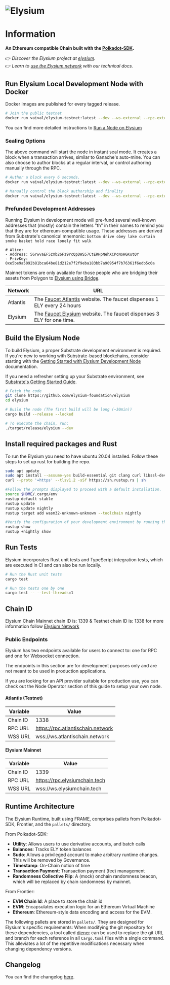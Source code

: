 # ![Elysium](https://cdn.elysiumchain.tech/elysium-chain-meta-image.png)

# Information
**An Ethereum compatible Chain built with the [Polkadot-SDK](https://github.com/paritytech/polkadot-sdk).**

👉 _Discover the Elysium project at [elysium](https://docs.elysiumchain.tech/docs/network-endpoints)._<br>
👉 _Learn to [use the Elysium network](https://docs.elysiumchain.tech/docs/intro) with our technical docs._<br>

## Run Elysium Local Development Node with Docker

Docker images are published for every tagged release.

```bash
# Join the public testnet
docker run vaival/elysium-testnet:latest --dev --ws-external --rpc-external --rpc-cors all
```

You can find more detailed instructions to [Run a Node on Elysium
](https://docs.elysiumchain.tech/docs/node-operator/dev-node)


### Sealing Options

The above command will start the node in instant seal mode. It creates a block when a transaction arrives, similar to Ganache's auto-mine. You can also choose to author blocks at a regular interval, or control authoring manually through the RPC.

```bash
# Author a block every 6 seconds.
docker run vaival/elysium-testnet:latest --dev --ws-external --rpc-external --rpc-cors all --sealing 6000

# Manually control the block authorship and finality
docker run vaival/elysium-testnet:latest --dev --ws-external --rpc-external --rpc-cors all --sealing manual
```

### Prefunded Development Addresses

Running Elysium in development mode will pre-fund several well-known addresses that (mostly) contain the letters "th" in their names to remind you that they are for ethereum-compatible usage. These addresses are derived from
Substrate's canonical mnemonic: `bottom drive obey lake curtain smoke basket hold race lonely fit walk`

```
# Alice:
- Address: 5GrwvaEF5zXb26Fz9rcQpDWS57CtERHpNehXCPcNoHGKutQY
- PrivKey: 0xe5be9a5092b81bca64be81d212e7f2f9eba183bb7a90954f7b76361f6edb5c0a
```

Mainnet tokens are only available for those people who are bridging their assets from Polygon to [Elysium using Bridge](https://bridge.elysiumchain.tech).

| Network  | URL	                                                                                                            | 
|----------|-----------------------------------------------------------------------------------------------------------------|
| Atlantis | The [Faucet Atlantis](https://faucet.atlantischain.network/) website. The faucet dispenses 1 ELY every 24 hours | 
| Elysium  | The [Faucet Elysium](https://faucet.elysiumchain.tech/) website. The faucet dispenses 3 ELY for one time.       |

## Build the Elysium Node

To build Elysium, a proper Substrate development environment is required. If you're new to working with Substrate-based blockchains, consider starting with the [Getting Started with Elysium Development Node](https://docs.elysiumchain.tech/docs/category/node-operator) documentation.

If you need a refresher setting up your Substrate environment, see [Substrate's Getting Started Guide](https://substrate.dev/docs/en/knowledgebase/getting-started/).

```bash
# Fetch the code
git clone https://github.com/elysium-foundation/elysium
cd elysium

# Build the node (The first build will be long (~30min))
cargo build --release --locked

# To execute the chain, run:
./target/release/elysium --dev

```

## Install required packages and Rust
To run the Elysium you need to have ubuntu 20.04 installed. Follow these steps to set up rust for building the repo.

```bash
sudo apt update
sudo apt install --assume-yes build-essential git clang curl libssl-dev protobuf-compiler llvm libudev-dev make
curl --proto '=https' --tlsv1.2 -sSf https://sh.rustup.rs | sh

#Follow the prompts displayed to proceed with a default installation.
source $HOME/.cargo/env
rustup default stable
rustup update
rustup update nightly
rustup target add wasm32-unknown-unknown --toolchain nightly

#Verify the configuration of your development environment by running the following command:
rustup show
rustup +nightly show
```

## Run Tests

Elysium incorporates Rust unit tests and TypeScript integration tests, which are executed in CI and can also be run locally.

```bash
# Run the Rust unit tests
cargo test

# Run the tests one by one
cargo test -- --test-threads=1
```
## Chain ID

Elysium Chain Mainnet chain ID is: 1339 & Testnet chain ID is: 1338 for more information follow [Elysium Network](/docs/intro#elysium-networks)

### Public Endpoints

Elysium has two endpoints available for users to connect to: one for RPC and one for Websocket connection.

The endpoints in this section are for development purposes only and are not meant to be used in production applications.

If you are looking for an API provider suitable for production use, you can check out the Node Operator section of
this guide to setup your own node.

#### Atlantis (Testnet)

| Variable  | Value                             |
|-----------|-----------------------------------|
| Chain ID	 | 1338                              |
| RPC URL   | https://rpc.atlantischain.network | 
| WSS URL	  | wss://ws.atlantischain.network    | 

#### Elysium Mainnet

| Variable  | Value                         |
|-----------|-------------------------------|
| Chain ID	 | 1339                          |
| RPC URL   | https://rpc.elysiumchain.tech | 
| WSS URL	  | wss://ws.elysiumchain.tech    | 


## Runtime Architecture

The Elysium Runtime, built using FRAME, comprises pallets from Polkadot-SDK, Frontier, and the `pallets/` directory.

From Polkadot-SDK:

- **Utility**: Allows users to use derivative accounts, and batch calls
- **Balances**: Tracks ELY token balances
- **Sudo**: Allows a privileged account to make arbitrary runtime changes. This will be removed by Governance.
- **Timestamp**: On-Chain notion of time
- **Transaction Payment**: Transaction payment (fee) management
- **Randomness Collective Flip**: A (mock) onchain randomness beacon, which will be replaced by chain randomness by mainnet.

From Frontier:

- **EVM Chain Id**: A place to store the chain id
- **EVM**: Encapsulates execution logic for an Ethereum Virtual Machine
- **Ethereum**: Ethereum-style data encoding and access for the EVM.

The following pallets are stored in `pallets/`. They are designed for Elysium's specific requirements:
When modifying the git repository for these dependencies, a tool called [diener](https://github.com/bkchr/diener) can be used to replace the git URL and branch for each reference in all `Cargo.toml` files with a single command. This alleviates a lot of the repetitive modifications necessary when changing dependency versions.

## Changelog

You can find the changelog [here](./CHANGELOG.md).